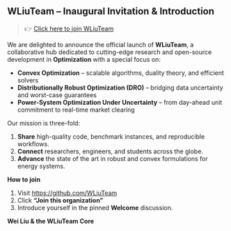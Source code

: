 ## WLiuTeam – Inaugural Invitation & Introduction

> 👉 [Click here to join WLiuTeam](https://github.com/orgs/WLiuTeam/people)

We are delighted to announce the official launch of **WLiuTeam**, a collaborative hub dedicated to cutting-edge research and open-source development in **Optimization** with a special focus on:

- **Convex Optimization** – scalable algorithms, duality theory, and efficient solvers  
- **Distributionally Robust Optimization (DRO)** – bridging data uncertainty and worst-case guarantees  
- **Power-System Optimization Under Uncertainty** – from day-ahead unit commitment to real-time market clearing

Our mission is three-fold:  
1. **Share** high-quality code, benchmark instances, and reproducible workflows.  
2. **Connect** researchers, engineers, and students across the globe.  
3. **Advance** the state of the art in robust and convex formulations for energy systems.

**How to join**  
1. Visit https://github.com/WLiuTeam  
2. Click **“Join this organization”**  
3. Introduce yourself in the pinned **Welcome** discussion.

**Wei Liu & the WLiuTeam Core**
